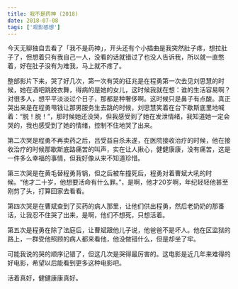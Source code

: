 ```yaml
---
title: 我不是药神 (2018)
date: 2018-07-08
tags: ['观影感想']
---
```


今天无聊独自去看了「我不是药神」，开头还有个小插曲是我突然肚子疼，想拉肚子了，但想着只有我自己一人，没看的话就错过了也没人告诉我，所以就一直憋着，好在肚子没有为难我，马上就不疼了。

整部影片下来，哭了好几次，第一次有哭的征兆是在程勇第一次去见刘思慧的时候，她在酒吧跳脱衣舞，得病的是她的女儿，这时候我就在想：谁的生活容易啊？对很多人，想平平淡淡过个日子，那都是种奢侈啊。这时候只是鼻子有点酸。真正哭出来是在程勇甩钱让那男服务生去跳的时候，刘思慧笑着在台下歇斯底里地喊着：“脱！脱！”，那时候她还没哭，但我感受到了她在发泄情绪，我知道她一定会哭的，我也感受到了她的情绪，控制不住地哭了出来。

第二次哭是程勇不再卖药之后，吕受益自杀未遂，在医院接收治疗的时候，他在接收治疗的时候那歇斯底路痛苦的叫声，实在让人揪心，健健康康，没有痛苦，这是一件多么幸福的事情，但我好像从来不知道珍惜。

第三次哭是在黄毛替程勇背锅，但之后被车撞死后，程勇对着曹斌大吼的时候。“他才二十岁，他想要活命有什么罪。”，是啊，他才20岁啊，年纪轻轻他甚至刚剪了头，打算回家去看看。

第四次哭是在曹斌查到了买药的病人那里，让他们供出程勇，然后老奶奶的那番话，让我忍不住哭了出来，是啊，他们不想死，只想活着。

第五次是程勇在除了法庭后，让曹斌跟他儿子说，他爸爸不是坏人。他在区监狱的路上，一群受他照顾的病人都来看他，他没做错什么，但是却坐了牢。

可能我说的哭的顺序记错了，但这几次是哭得最厉害的。这电影是近几年来难得的好电影，希望以后能看到更多这种电影吧。

活着真好，健健康康真好。

